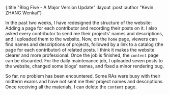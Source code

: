{:title  "Blog Five - A Major Version Update"
 :layout :post
 :author "Kevin ZHANG Wenkai"}

In the past two weeks, I have redesigned the structure of the website: Adding a page for each contributor and recording their posts on it. I also asked every contributor to send me their projects' names and descriptions, and I uploaded them to the website. Now, on the ```home``` page, viewers can find names and descriptions of projects, followed by a link to a catalog (the page for each contributor) of related posts. I think it makes the website clearer and more professional. Once the job is finished, the ```content``` page can be discarded. For the daily maintenance job, I uploaded seven posts to the website, changed some blogs' names, and fixed a minor rendering bug.

So far, no problem has been encountered. Some RAs were busy with their midterm exams and have not sent me their project names and descriptions. Once receiving all the materials, I can delete the ```content``` page.